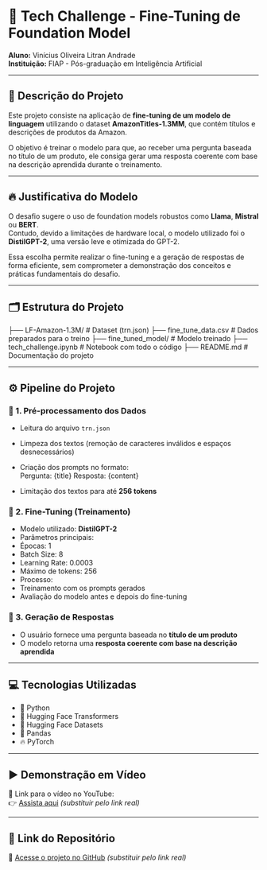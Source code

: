 # 🚀 Tech Challenge - Fine-Tuning de Foundation Model

**Aluno:** Vinícius Oliveira Litran Andrade  
**Instituição:** FIAP - Pós-graduação em Inteligência Artificial  

---

## 📜 Descrição do Projeto

Este projeto consiste na aplicação de **fine-tuning de um modelo de linguagem** utilizando o dataset **AmazonTitles-1.3MM**, que contém títulos e descrições de produtos da Amazon.

O objetivo é treinar o modelo para que, ao receber uma pergunta baseada no título de um produto, ele consiga gerar uma resposta coerente com base na descrição aprendida durante o treinamento.

---

## 🔥 Justificativa do Modelo

O desafio sugere o uso de foundation models robustos como **Llama**, **Mistral** ou **BERT**.  
Contudo, devido a limitações de hardware local, o modelo utilizado foi o **DistilGPT-2**, uma versão leve e otimizada do GPT-2.

Essa escolha permite realizar o fine-tuning e a geração de respostas de forma eficiente, sem comprometer a demonstração dos conceitos e práticas fundamentais do desafio.

---

## 🗂️ Estrutura do Projeto

├── LF-Amazon-1.3M/ # Dataset (trn.json)
├── fine_tune_data.csv # Dados preparados para o treino
├── fine_tuned_model/ # Modelo treinado
├── tech_challenge.ipynb # Notebook com todo o código
├── README.md # Documentação do projeto

---

## ⚙️ Pipeline do Projeto

### 🔹 1. Pré-processamento dos Dados
- Leitura do arquivo `trn.json`
- Limpeza dos textos (remoção de caracteres inválidos e espaços desnecessários)
- Criação dos prompts no formato:  
Pergunta: {title}
Resposta: {content}

- Limitação dos textos para até **256 tokens**

### 🔹 2. Fine-Tuning (Treinamento)
- Modelo utilizado: **DistilGPT-2**
- Parâmetros principais:
- Épocas: 1
- Batch Size: 8
- Learning Rate: 0.0003
- Máximo de tokens: 256
- Processo:
- Treinamento com os prompts gerados
- Avaliação do modelo antes e depois do fine-tuning

### 🔹 3. Geração de Respostas
- O usuário fornece uma pergunta baseada no **título de um produto**
- O modelo retorna uma **resposta coerente com base na descrição aprendida**

---

## 💻 Tecnologias Utilizadas

- 🐍 Python
- 🤗 Hugging Face Transformers
- 🤗 Hugging Face Datasets
- 🐼 Pandas
- 🔥 PyTorch

---

## ▶️ Demonstração em Vídeo

🎥 Link para o vídeo no YouTube:  
👉 [Assista aqui](https://www.youtube.com/SEU_VIDEO_AQUI) *(substituir pelo link real)*

---

## 📂 Link do Repositório

🔗 [Acesse o projeto no GitHub](https://github.com/UnB-EngEnerg-180028863/Terceiro-Tech-Challenge) *(substituir pelo link real)*
